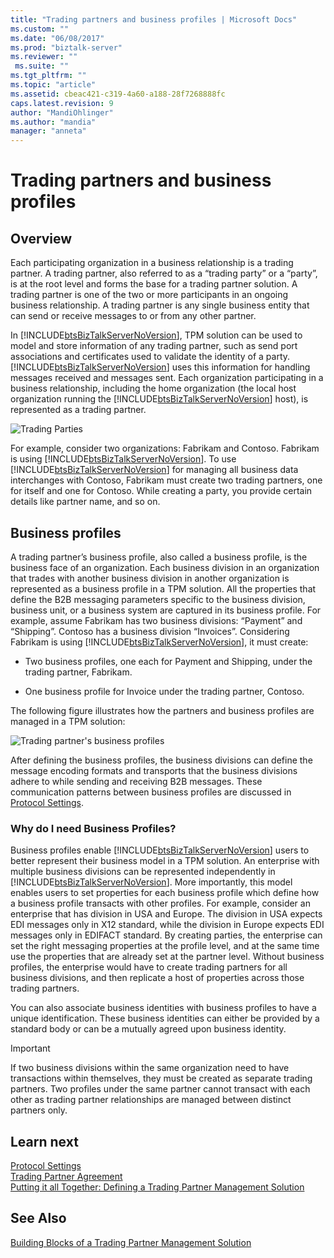 ```yaml
---
title: "Trading partners and business profiles | Microsoft Docs"
ms.custom: ""
ms.date: "06/08/2017"
ms.prod: "biztalk-server"
ms.reviewer: ""
 ms.suite: ""
ms.tgt_pltfrm: ""
ms.topic: "article"
ms.assetid: cbeac421-c319-4a60-a188-28f7268888fc
caps.latest.revision: 9
author: "MandiOhlinger"
ms.author: "mandia"
manager: "anneta"
---
```

# Trading partners and business profiles

## Overview
Each participating organization in a business relationship is a trading partner. A trading partner, also referred to as a “trading party” or a “party”, is at the root level and forms the base for a trading partner solution. A trading partner is one of the two or more participants in an ongoing business relationship. A trading partner is any single business entity that can send or receive messages to or from any other partner.  
  
 In [!INCLUDE[btsBizTalkServerNoVersion](../includes/btsbiztalkservernoversion-md.md)], TPM solution can be used to model and store information of any trading partner, such as send port associations and certificates used to validate the identity of a party. [!INCLUDE[btsBizTalkServerNoVersion](../includes/btsbiztalkservernoversion-md.md)] uses this information for handling messages received and messages sent. Each organization participating in a business relationship, including the home organization (the local host organization running the [!INCLUDE[btsBizTalkServerNoVersion](../includes/btsbiztalkservernoversion-md.md)] host), is represented as a trading partner.
  
 ![Trading Parties](../core/media/tradingparties.gif "TradingParties")  
  
 For example, consider two organizations: Fabrikam and Contoso. Fabrikam is using [!INCLUDE[btsBizTalkServerNoVersion](../includes/btsbiztalkservernoversion-md.md)]. To use [!INCLUDE[btsBizTalkServerNoVersion](../includes/btsbiztalkservernoversion-md.md)] for managing all business data interchanges with Contoso, Fabrikam must create two trading partners, one for itself and one for Contoso. While creating a party, you provide certain details like partner name, and so on.  
 
## Business profiles

A trading partner’s business profile, also called a business profile, is the business face of an organization. Each business division in an organization that trades with another business division in another organization is represented as a business profile in a TPM solution. All the properties that define the B2B messaging parameters specific to the business division, business unit, or a business system are captured in its business profile. For example, assume Fabrikam has two business divisions: “Payment” and “Shipping”. Contoso has a business division “Invoices”. Considering Fabrikam is using [!INCLUDE[btsBizTalkServerNoVersion](../includes/btsbiztalkservernoversion-md.md)], it must create:  
  
-   Two business profiles, one each for Payment and Shipping, under the trading partner, Fabrikam.  
  
-   One business profile for Invoice under the trading partner, Contoso.  
  
 The following figure illustrates how the partners and business profiles are managed in a TPM solution:  
  
 ![Trading partner's business profiles](../core/media/businessprofile.gif "BusinessProfile")  
  
 After defining the business profiles, the business divisions can define the message encoding formats and transports that the business divisions adhere to while sending and receiving B2B messages. These communication patterns between business profiles are discussed in [Protocol Settings](../core/protocol-settings.md).  
  
### Why do I need Business Profiles?  
 Business profiles enable [!INCLUDE[btsBizTalkServerNoVersion](../includes/btsbiztalkservernoversion-md.md)] users to better represent their business model in a TPM solution. An enterprise with multiple business divisions can be represented independently in [!INCLUDE[btsBizTalkServerNoVersion](../includes/btsbiztalkservernoversion-md.md)]. More importantly, this model enables users to set properties for each business profile which define how a business profile transacts with other profiles. For example, consider an enterprise that has division in USA and Europe. The division in USA expects EDI messages only in X12 standard, while the division in Europe expects EDI messages only in EDIFACT standard. By creating parties, the enterprise can set the right messaging properties at the profile level, and at the same time use the properties that are already set at the partner level. Without business profiles, the enterprise would have to create trading partners for all business divisions, and then replicate a host of properties across those trading partners.  
  
 You can also associate business identities with business profiles to have a unique identification. These business identities can either be provided by a standard body or can be a mutually agreed upon business identity.  
  
> [!IMPORTANT]
>  If two business divisions within the same organization need to have transactions within themselves, they must be created as separate trading partners. Two profiles under the same partner cannot transact with each other as trading partner relationships are managed between distinct partners only.  
  
## Learn next

[Protocol Settings](../core/protocol-settings.md)  
[Trading Partner Agreement](../core/trading-partner-agreement.md)  
[Putting it all Together: Defining a Trading Partner Management Solution](../core/putting-it-all-together-defining-a-trading-partner-management-solution.md)
 
## See Also  
 [Building Blocks of a Trading Partner Management Solution](../core/building-blocks-of-a-trading-partner-management-solution.md)